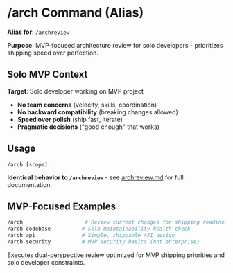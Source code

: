 # /arch Command (Alias)

**Alias for**: `/archreview`

**Purpose**: MVP-focused architecture review for solo developers - prioritizes shipping speed over perfection.

## Solo MVP Context

**Target**: Solo developer working on MVP project
- **No team concerns** (velocity, skills, coordination)
- **No backward compatibility** (breaking changes allowed)
- **Speed over polish** (ship fast, iterate)
- **Pragmatic decisions** ("good enough" that works)

## Usage
```
/arch [scope]
```

**Identical behavior to `/archreview`** - see [archreview.md](./archreview.md) for full documentation.

## MVP-Focused Examples
```bash
/arch                    # Review current changes for shipping readiness
/arch codebase          # Solo maintainability health check
/arch api               # Simple, shippable API design
/arch security          # MVP security basics (not enterprise)
```

Executes dual-perspective review optimized for MVP shipping priorities and solo developer constraints.
